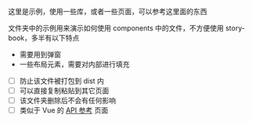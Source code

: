 这里是示例，使用一些库，或者一些页面，可以参考这里面的东西

文件夹中的示例用来演示如何使用 components 中的文件，不方便使用 story-book，多半有以下特点

- 需要用到弹窗
- 一些布局元素，需要对内部进行填充

- [ ] 防止该文件被打包到 dist 内
- [ ] 可以直接复制粘贴到其它页面
- [ ] 该文件夹删除后不会有任何影响
- [ ] 类似于 Vue 的 [API 参考](https://cn.vuejs.org/api/) 页面